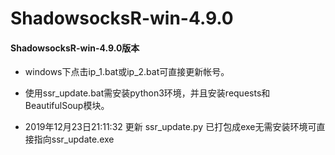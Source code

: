 # ShadowsocksR-win-4.9.0
#### ShadowsocksR-win-4.9.0版本

- windows下点击ip_1.bat或ip_2.bat可直接更新帐号。
- 使用ssr_update.bat需安装python3环境，并且安装requests和BeautifulSoup模块。


- 2019年12月23日21:11:32 更新   ssr_update.py 已打包成exe无需安装环境可直接指向ssr_update.exe